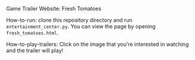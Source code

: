 Game Trailer Website: Fresh Tomatoes

How-to-run: clone this repository directory and run `entertainment_center.py`.  You can view the page by opening `fresh_tomatoes.html`.

How-to-play-trailers: Click on the image that you're interested in watching and the trailer will play!

